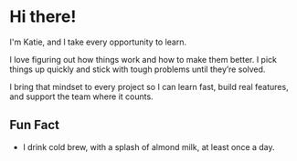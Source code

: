 # Hi there!

I'm Katie, and I take every opportunity to learn. 

I love figuring out how things work and how to make them better. I pick things up quickly and stick with tough problems until they’re solved.

I bring that mindset to every project so I can learn fast, build real features, and support the team where it counts.

## Fun Fact
- I drink cold brew, with a splash of almond milk, at least once a day.


